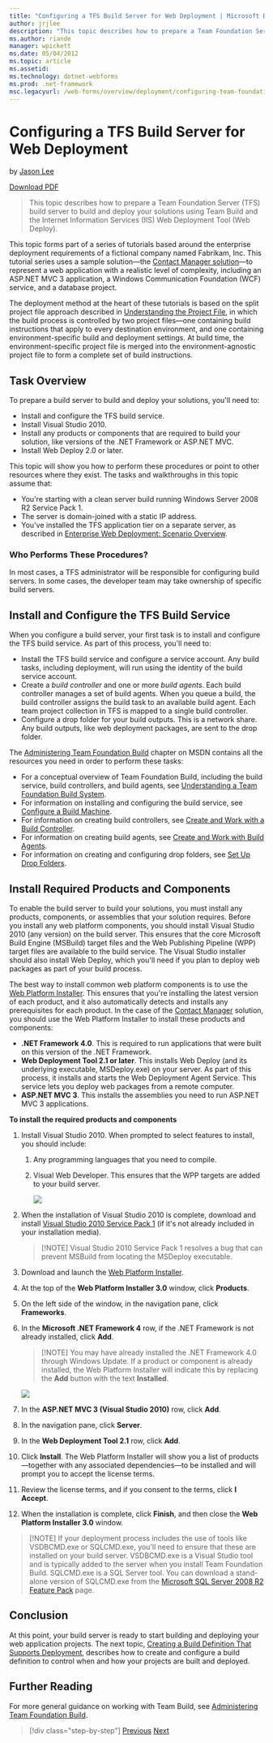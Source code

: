 ```yaml
---
title: "Configuring a TFS Build Server for Web Deployment | Microsoft Docs"
author: jrjlee
description: "This topic describes how to prepare a Team Foundation Server (TFS) build server to build and deploy your solutions using Team Build and the Internet Informat..."
ms.author: riande
manager: wpickett
ms.date: 05/04/2012
ms.topic: article
ms.assetid: 
ms.technology: dotnet-webforms
ms.prod: .net-framework
msc.legacyurl: /web-forms/overview/deployment/configuring-team-foundation-server-for-web-deployment/configuring-a-tfs-build-server-for-web-deployment
---
```

Configuring a TFS Build Server for Web Deployment
====================
by [Jason Lee](https://github.com/jrjlee)

[Download PDF](https://msdnshared.blob.core.windows.net/media/MSDNBlogsFS/prod.evol.blogs.msdn.com/CommunityServer.Blogs.Components.WeblogFiles/00/00/00/63/56/8130.DeployingWebAppsInEnterpriseScenarios.pdf)

> This topic describes how to prepare a Team Foundation Server (TFS) build server to build and deploy your solutions using Team Build and the Internet Information Services (IIS) Web Deployment Tool (Web Deploy).


This topic forms part of a series of tutorials based around the enterprise deployment requirements of a fictional company named Fabrikam, Inc. This tutorial series uses a sample solution&#x2014;the [Contact Manager solution](../web-deployment-in-the-enterprise/the-contact-manager-solution.md)&#x2014;to represent a web application with a realistic level of complexity, including an ASP.NET MVC 3 application, a Windows Communication Foundation (WCF) service, and a database project.

The deployment method at the heart of these tutorials is based on the split project file approach described in [Understanding the Project File](../web-deployment-in-the-enterprise/understanding-the-project-file.md), in which the build process is controlled by two project files&#x2014;one containing build instructions that apply to every destination environment, and one containing environment-specific build and deployment settings. At build time, the environment-specific project file is merged into the environment-agnostic project file to form a complete set of build instructions.

## Task Overview

To prepare a build server to build and deploy your solutions, you&#x27;ll need to:

- Install and configure the TFS build service.
- Install Visual Studio 2010.
- Install any products or components that are required to build your solution, like versions of the .NET Framework or ASP.NET MVC.
- Install Web Deploy 2.0 or later.

This topic will show you how to perform these procedures or point to other resources where they exist. The tasks and walkthroughs in this topic assume that:

- You&#x27;re starting with a clean server build running Windows Server 2008 R2 Service Pack 1.
- The server is domain-joined with a static IP address.
- You&#x27;ve installed the TFS application tier on a separate server, as described in [Enterprise Web Deployment: Scenario Overview](../deploying-web-applications-in-enterprise-scenarios/enterprise-web-deployment-scenario-overview.md).

### Who Performs These Procedures?

In most cases, a TFS administrator will be responsible for configuring build servers. In some cases, the developer team may take ownership of specific build servers.

## Install and Configure the TFS Build Service

When you configure a build server, your first task is to install and configure the TFS build service. As part of this process, you&#x27;ll need to:

- Install the TFS build service and configure a service account. Any build tasks, including deployment, will run using the identity of the build service account.
- Create a *build controller* and one or more *build agents*. Each build controller manages a set of build agents. When you queue a build, the build controller assigns the build task to an available build agent. Each team project collection in TFS is mapped to a single build controller.
- Configure a drop folder for your build outputs. This is a network share. Any build outputs, like web deployment packages, are sent to the drop folder.

The [Administering Team Foundation Build](https://msdn.microsoft.com/en-us/library/ms252495.aspx) chapter on MSDN contains all the resources you need in order to perform these tasks:

- For a conceptual overview of Team Foundation Build, including the build service, build controllers, and build agents, see [Understanding a Team Foundation Build System](https://msdn.microsoft.com/en-us/library/dd793166.aspx).
- For information on installing and configuring the build service, see [Configure a Build Machine](https://msdn.microsoft.com/en-us/library/ms181712.aspx).
- For information on creating build controllers, see [Create and Work with a Build Controller](https://msdn.microsoft.com/en-us/library/ee330987.aspx).
- For information on creating build agents, see [Create and Work with Build Agents](https://msdn.microsoft.com/en-us/library/bb399135.aspx).
- For information on creating and configuring drop folders, see [Set Up Drop Folders](https://msdn.microsoft.com/en-us/library/bb778394.aspx).

## Install Required Products and Components

To enable the build server to build your solutions, you must install any products, components, or assemblies that your solution requires. Before you install any web platform components, you should install Visual Studio 2010 (any version) on the build server. This ensures that the core Microsoft Build Engine (MSBuild) target files and the Web Publishing Pipeline (WPP) target files are available to the build service. The Visual Studio installer should also install Web Deploy, which you&#x27;ll need if you plan to deploy web packages as part of your build process.

The best way to install common web platform components is to use the [Web Platform Installer](https://go.microsoft.com/?linkid=9805118). This ensures that you&#x27;re installing the latest version of each product, and it also automatically detects and installs any prerequisites for each product. In the case of the [Contact Manager](../web-deployment-in-the-enterprise/the-contact-manager-solution.md) solution, you should use the Web Platform Installer to install these products and components:

- **.NET Framework 4.0**. This is required to run applications that were built on this version of the .NET Framework.
- **Web Deployment Tool 2.1 or later**. This installs Web Deploy (and its underlying executable, MSDeploy.exe) on your server. As part of this process, it installs and starts the Web Deployment Agent Service. This service lets you deploy web packages from a remote computer.
- **ASP.NET MVC 3**. This installs the assemblies you need to run ASP.NET MVC 3 applications.

**To install the required products and components**

1. Install Visual Studio 2010. When prompted to select features to install, you should include:

    1. Any programming languages that you need to compile.
    2. Visual Web Developer. This ensures that the WPP targets are added to your build server.

        ![](configuring-a-tfs-build-server-for-web-deployment/_static/image1.png)
2. When the installation of Visual Studio 2010 is complete, download and install [Visual Studio 2010 Service Pack 1](https://go.microsoft.com/?linkid=9805133) (if it&#x27;s not already included in your installation media).

    > [!NOTE] Visual Studio 2010 Service Pack 1 resolves a bug that can prevent MSBuild from locating the MSDeploy executable.
3. Download and launch the [Web Platform Installer](https://go.microsoft.com/?linkid=9805118).
4. At the top of the **Web Platform Installer 3.0** window, click **Products**.
5. On the left side of the window, in the navigation pane, click **Frameworks**.
6. In the **Microsoft .NET Framework 4** row, if the .NET Framework is not already installed, click **Add**.

    > [!NOTE] You may have already installed the .NET Framework 4.0 through Windows Update. If a product or component is already installed, the Web Platform Installer will indicate this by replacing the **Add** button with the text **Installed**.

    ![](configuring-a-tfs-build-server-for-web-deployment/_static/image2.png)
7. In the **ASP.NET MVC 3 (Visual Studio 2010)** row, click **Add**.
8. In the navigation pane, click **Server**.
9. In the **Web Deployment Tool 2.1** row, click **Add**.
10. Click **Install**. The Web Platform Installer will show you a list of products&#x2014;together with any associated dependencies&#x2014;to be installed and will prompt you to accept the license terms.
11. Review the license terms, and if you consent to the terms, click **I Accept**.
12. When the installation is complete, click **Finish**, and then close the **Web Platform Installer 3.0** window.

> [!NOTE] If your deployment process includes the use of tools like VSDBCMD.exe or SQLCMD.exe, you&#x27;ll need to ensure that these are installed on your build server. VSDBCMD.exe is a Visual Studio tool and is typically added to the server when you install Team Foundation Build. SQLCMD.exe is a SQL Server tool. You can download a stand-alone version of SQLCMD.exe from the [Microsoft SQL Server 2008 R2 Feature Pack](https://go.microsoft.com/?linkid=9805134) page.


## Conclusion

At this point, your build server is ready to start building and deploying your web application projects. The next topic, [Creating a Build Definition That Supports Deployment](creating-a-build-definition-that-supports-deployment.md), describes how to create and configure a build definition to control when and how your projects are built and deployed.

## Further Reading

For more general guidance on working with Team Build, see [Administering Team Foundation Build](https://msdn.microsoft.com/en-us/library/ms252495.aspx).

>[!div class="step-by-step"] [Previous](adding-content-to-source-control.md) [Next](creating-a-build-definition-that-supports-deployment.md)